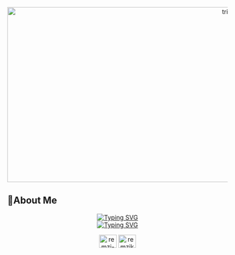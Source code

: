 <p align="center">
<img loading="lazy" height = 400; width= 1000;  src="https://repository-images.githubusercontent.com/462900780/0a10af70-6cbf-46df-9071-0ff586a3b1d6" alt="trinib" class="d-block width-full">
  
## 💫About Me
<!-- About Me -->
<p align="center"> 
<a href="https://git.io/typing-svg"><img src="https://readme-typing-svg.herokuapp.com?font=Dancing+Script&weight=500&size=24&pause=1000&color=FF7F00&center=true&vCenter=true&repeat=false&random=false&width=435&height=30&lines=Hi!+I'm+Remzi+KUTUN!" alt="Typing SVG" /></a>
<br>
<a href="https://git.io/typing-svg"><img src="https://readme-typing-svg.herokuapp.com?font=Dancing+Script&weight=500&size=24&pause=1000&color=FF7F00&center=true&vCenter=true&random=false&width=435&height=30&lines=I'm+Electrical+-+Electronical+Engineer!;I'm+studying+at+42+Kocaeli;Learning+is+good." alt="Typing SVG" /></a>
<br>
</p>

<p align="center">
<a href="https://linkedin.com/in/remzi-kutun-8b81b518b/" target="blank"><img align="center" src="https://raw.githubusercontent.com/rahuldkjain/github-profile-readme-generator/master/src/images/icons/Social/linked-in-alt.svg" alt="remzi-kutun-8b81b518b/" height="30" width="40" /></a>
<a href="https://instagram.com/remzikutun" target="blank"><img align="center" src="https://raw.githubusercontent.com/rahuldkjain/github-profile-readme-generator/master/src/images/icons/Social/instagram.svg" alt="remzikutun" height="30" width="40" /></a>
</p>


